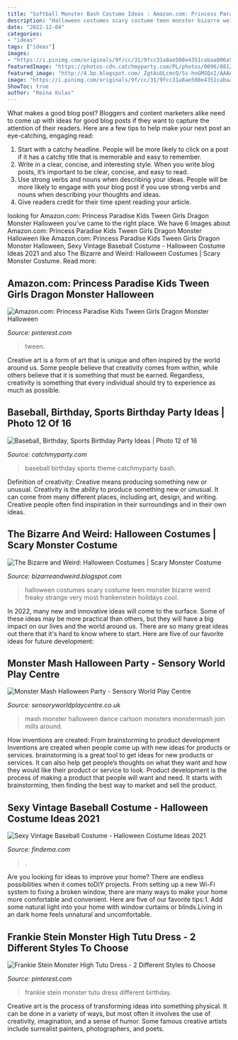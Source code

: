 ```yaml
---
title: "Softball Monster Bash Costume Ideas : Amazon.com: Princess Paradise Kids Tween Girls Dragon Monster Halloween"
description: "Halloween costumes scary costume teen monster bizarre weird freaky strange very most frankenstein holidays cool"
date: "2022-12-04"
categories:
- "ideas"
tags: ["ideas"]
images:
- "https://i.pinimg.com/originals/9f/cc/31/9fcc31a8ae508e4351cabaa806a5aaac.jpg"
featuredImage: "https://photos-cdn.catchmyparty.com/PL/photos/0096/8812/img_0870.jpg"
featured_image: "http://4.bp.blogspot.com/_ZgtAuULcmcQ/Ss-hnGMSQsI/AAAAAAAAAnw/qmYFNjY5FH8/s400/freaky+scary+strange+bizarre+weird+teen-halloween-costumes.jpg"
image: "https://i.pinimg.com/originals/9f/cc/31/9fcc31a8ae508e4351cabaa806a5aaac.jpg"
ShowToc: true
author: "Reina Kulas"
---
```



What makes a good blog post?
Bloggers and content marketers alike need to come up with ideas for good blog posts if they want to capture the attention of their readers. Here are a few tips to help make your next post an eye-catching, engaging read: 
1. Start with a catchy headline. People will be more likely to click on a post if it has a catchy title that is memorable and easy to remember.
2. Write in a clear, concise, and interesting style. When you write blog posts, it’s important to be clear, concise, and easy to read.
3. Use strong verbs and nouns when describing your ideas. People will be more likely to engage with your blog post if you use strong verbs and nouns when describing your thoughts and ideas.
4. Give readers credit for their time spent reading your article.

	

		
looking for Amazon.com: Princess Paradise Kids Tween Girls Dragon Monster Halloween you've came to the right place. We have 6 Images about Amazon.com: Princess Paradise Kids Tween Girls Dragon Monster Halloween like Amazon.com: Princess Paradise Kids Tween Girls Dragon Monster Halloween, Sexy Vintage Baseball Costume - Halloween Costume Ideas 2021 and also The Bizarre and Weird: Halloween Costumes | Scary Monster Costume. Read more:
		
    
## Amazon.com: Princess Paradise Kids Tween Girls Dragon Monster Halloween

<img loading=lazy src="https://i.pinimg.com/originals/ed/45/73/ed45731ee3e6f76a980e41d790920f14.jpg" onerror="this.onerror=null;this.src='https://tse2.mm.bing.net/th?id=OIP.s4e2iz9-Zn4ZDz06sDjLyAHaLl&amp;pid=15.1';" alt="Amazon.com: Princess Paradise Kids Tween Girls Dragon Monster Halloween">

_Source: pinterest.com_

>tween. 

	

Creative art is a form of art that is unique and often inspired by the world around us. Some people believe that creativity comes from within, while others believe that it is something that must be earned. Regardless, creativity is something that every individual should try to experience as much as possible.

    
## Baseball, Birthday, Sports Birthday Party Ideas | Photo 12 Of 16

<img loading=lazy src="https://photos-cdn.catchmyparty.com/PL/photos/0096/8812/img_0870.jpg" onerror="this.onerror=null;this.src='https://tse2.mm.bing.net/th?id=OIP.YJSQSYYORdMWW14jrLKTPAHaEz&amp;pid=15.1';" alt="Baseball, Birthday, Sports Birthday Party Ideas | Photo 12 of 16">

_Source: catchmyparty.com_

>baseball birthday sports theme catchmyparty bash. 

	

Definition of creativity: Creative means producing something new or unusual.
Creativity is the ability to produce something new or unusual. It can come from many different places, including art, design, and writing. Creative people often find inspiration in their surroundings and in their own ideas.

    
## The Bizarre And Weird: Halloween Costumes | Scary Monster Costume

<img loading=lazy src="http://4.bp.blogspot.com/_ZgtAuULcmcQ/Ss-hnGMSQsI/AAAAAAAAAnw/qmYFNjY5FH8/s400/freaky+scary+strange+bizarre+weird+teen-halloween-costumes.jpg" onerror="this.onerror=null;this.src='https://tse4.mm.bing.net/th?id=OIP.sn8-AXT3cMz_1qWmSXpbQgHaHa&amp;pid=15.1';" alt="The Bizarre and Weird: Halloween Costumes | Scary Monster Costume">

_Source: bizarreandweird.blogspot.com_

>halloween costumes scary costume teen monster bizarre weird freaky strange very most frankenstein holidays cool. 

	

In 2022, many new and innovative ideas will come to the surface. Some of these ideas may be more practical than others, but they will have a big impact on our lives and the world around us. There are so many great ideas out there that it's hard to know where to start. Here are five of our favorite ideas for future development:

    
## Monster Mash Halloween Party - Sensory World Play Centre

<img loading=lazy src="https://sensoryworldplaycentre.co.uk/wp-content/uploads/2017/08/171029-MonsterMash.png" onerror="this.onerror=null;this.src='https://tse1.mm.bing.net/th?id=OIP.uy86aFWR-ywuLzD-ebP__QHaFV&amp;pid=15.1';" alt="Monster Mash Halloween Party - Sensory World Play Centre">

_Source: sensoryworldplaycentre.co.uk_

>mash monster halloween dance cartoon monsters monstermash join mills around. 

	

How inventions are created: From brainstorming to product development
Inventions are created when people come up with new ideas for products or services. brainstorming is a great tool to get ideas for new products or services. It can also help get people’s thoughts on what they want and how they would like their product or service to look. Product development is the process of making a product that people will want and need. It starts with brainstorming, then finding the best way to market and sell the product.

    
## Sexy Vintage Baseball Costume - Halloween Costume Ideas 2021

<img loading=lazy src="https://findema.com/wp-content/uploads/2014/10/halloween_20148122.jpg" onerror="this.onerror=null;this.src='https://tse2.mm.bing.net/th?id=OIP.3e1NHce9-5hSebbQ467OoQHaKl&amp;pid=15.1';" alt="Sexy Vintage Baseball Costume - Halloween Costume Ideas 2021">

_Source: findema.com_

>. 

	

Are you looking for ideas to improve your home? There are endless possibilities when it comes toDIY projects. From setting up a new Wi-Fi system to fixing a broken window, there are many ways to make your home more comfortable and convenient. Here are five of our favorite tips:1. Add some natural light into your home with window curtains or blinds.Living in an dark home feels unnatural and uncomfortable.

    
## Frankie Stein Monster High Tutu Dress - 2 Different Styles To Choose

<img loading=lazy src="https://i.pinimg.com/originals/9f/cc/31/9fcc31a8ae508e4351cabaa806a5aaac.jpg" onerror="this.onerror=null;this.src='https://tse1.mm.bing.net/th?id=OIP.IURyFj-b4Tfgf1UpprBMUgHaH7&amp;pid=15.1';" alt="Frankie Stein Monster High Tutu Dress - 2 Different Styles to Choose">

_Source: pinterest.com_

>frankie stein monster tutu dress different birthday. 

	

Creative art is the process of transforming ideas into something physical. It can be done in a variety of ways, but most often it involves the use of creativity, imagination, and a sense of humor. Some famous creative artists include surrealist painters, photographers, and poets.

